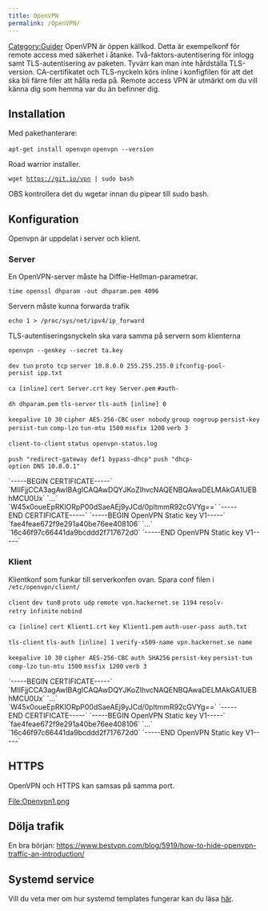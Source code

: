 ```yaml
---
title: OpenVPN
permalink: /OpenVPN/
---
```


[Category:Guider](/Category:Guider "wikilink") OpenVPN är öppen källkod.
Detta är exempelkonf för remote access med säkerhet i åtanke.
Två-faktors-autentisering för inlogg samt TLS-autentisering av paketen.
Tyvärr kan man inte hårdställa TLS-version. CA-certifikatet och
TLS-nyckeln körs inline i konfigfilen för att det ska bli färre filer
att hålla reda på. Remote access VPN är utmärkt om du vill känna dig som
hemma var du än befinner dig.

Installation
------------

Med pakethanterare:

`apt-get install openvpn`
`openvpn --version`

Road warrior installer.

`wget `[`https://git.io/vpn`](https://git.io/vpn)` | sudo bash`

OBS kontrollera det du wgetar innan du pipear till sudo bash.

Konfiguration
-------------

Openvpn är uppdelat i server och klient.

### Server

En OpenVPN-server måste ha Diffie-Hellman-parametrar.

`time openssl dhparam -out dhparam.pem 4096`

Servern måste kunna forwarda trafik

`echo 1 > /proc/sys/net/ipv4/ip_forward`

TLS-autentiseringsnyckeln ska vara samma på servern som klienterna

`openvpn --genkey --secret ta.key`

`dev tun`
`proto tcp`
`server 10.8.0.0 255.255.255.0`
`ifconfig-pool-persist ipp.txt`

`ca [inline]`
`cert Server.crt`
`key Server.pem`
`#auth-`

`dh dhparam.pem`
`tls-server`
`tls-auth [inline] 0`

`keepalive 10 30`
`cipher AES-256-CBC`
`user nobody`
`group nogroup`
`persist-key`
`persist-tun`
`comp-lzo`
`tun-mtu 1500`
`mssfix 1200`
`verb 3`

`client-to-client`
`status openvpn-status.log`

`push "redirect-gateway def1 bypass-dhcp"`
`push "dhcp-option DNS 10.8.0.1"`

<ca>
`-----BEGIN CERTIFICATE-----`
`MIIFjjCCA3agAwIBAgICAQAwDQYJKoZIhvcNAQENBQAwaDELMAkGA1UEBhMCU0Ux`
`...`
`W45x0oueEpRKlORpP00dSaeAEj9yJCd/0pltmmR92cGVYg==`
`-----END CERTIFICATE-----`
</ca>

<tls-auth>
`-----BEGIN OpenVPN Static key V1-----`
`fae4feae672f9e291a40be76ee408106`
`...`
`16c46f97c66441da9bcddd2f717672d0`
`-----END OpenVPN Static key V1-----`
</tls-auth>

### Klient

Klientkonf som funkar till serverkonfen ovan. Spara conf filen i
`/etc/openvpn/client/`

`client`
`dev tun0`
`proto udp`
`remote vpn.hackernet.se 1194`
`resolv-retry infinite`
`nobind`

`ca [inline]`
`cert Klient1.crt`
`key Klient1.pem`
`auth-user-pass auth.txt`

`tls-client`
`tls-auth [inline] 1`
`verify-x509-name vpn.hackernet.se name`

`keepalive 10 30`
`cipher AES-256-CBC`
`auth SHA256`
`persist-key`
`persist-tun`
`comp-lzo`
`tun-mtu 1500`
`mssfix 1200`
`verb 3`

<ca>
`-----BEGIN CERTIFICATE-----`
`MIIFjjCCA3agAwIBAgICAQAwDQYJKoZIhvcNAQENBQAwaDELMAkGA1UEBhMCU0Ux`
`...`
`W45x0oueEpRKlORpP00dSaeAEj9yJCd/0pltmmR92cGVYg==`
`-----END CERTIFICATE-----`
</ca>

<tls-auth>
`-----BEGIN OpenVPN Static key V1-----`
`fae4feae672f9e291a40be76ee408106`
`...`
`16c46f97c66441da9bcddd2f717672d0`
`-----END OpenVPN Static key V1-----`
</tls-auth>

HTTPS
-----

OpenVPN och HTTPS kan samsas på samma port.

[<File:Openvpn1.png>](/File:Openvpn1.png "wikilink")

Dölja trafik
------------

En bra början:
<https://www.bestvpn.com/blog/5919/how-to-hide-openvpn-traffic-an-introduction/>

Systemd service
---------------

Vill du veta mer om hur systemd templates fungerar kan du läsa
[här](/Systemd#Template_unit "wikilink").